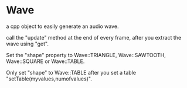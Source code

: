 # Wave
a cpp object to easily generate an audio wave.

call the "update" method at the end of every frame, after you extract the wave using "get".

Set the "shape" property to Wave::TRIANGLE, Wave::SAWTOOTH, Wave::SQUARE or Wave::TABLE.

Only set "shape" to Wave::TABLE after you set a table "setTable(myvalues,numofvalues)".
